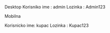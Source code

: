 Desktop
Korisniko ime : admin
Lozinka : Admin123

Mobilna

Korisnicko ime: kupac
Lozinka : Kupac123
